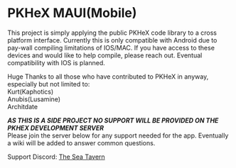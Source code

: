 # PKHeX MAUI(Mobile)

This project is simply applying the public PKHeX code library to a cross platform interface. Currently this is only compatible with Android due to pay-wall compiling limitations of IOS/MAC. If you have access to these devices and would like to help compile, please reach out. Eventual compatibility with IOS is planned.

Huge Thanks to all those who have contributed to PKHeX in anyway, especially but not limited to:</br>
Kurt(Kaphotics)</br>
Anubis(Lusamine)</br>
Architdate</br>

***AS THIS IS A SIDE PROJECT NO SUPPORT WILL BE PROVIDED ON THE PKHEX DEVELOPMENT SERVER***</br>
Please join the server below for any support needed for the app. Eventually a wiki will be added to answer common questions. 

Support Discord: [The Sea Tavern](https://www.piplup.net)


